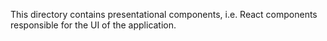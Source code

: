 This directory contains presentational components, 
i.e. React components responsible for the UI of the application.
